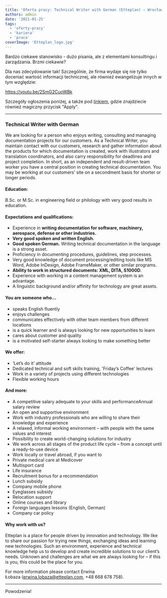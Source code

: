 ```yaml
---
title: 'Oferta pracy: Technical Writer with German (Etteplan) – Wrocław/zdalnie'
authors: admin
date: '2021-01-25'
tags:
  - 'oferty-pracy'
  - 'kariera'
  - 'praca'
coverImage: 'Etteplan_logo.jpg'
---
```


Bardzo ciekawe stanowisko - dużo pisania, ale z elementami konsultingu i
zarządzania. Brzmi ciekawie?

<!--truncate-->

Dla nas zdecydowanie tak! Szczególnie, że firma wydaje się nie tylko doceniać
wartość informacji technicznej, ale również ewangelizuje innych w tym względzie:

https://youtu.be/2SmG2CuoWBk

Szczegóły ogłoszenia poniżej, a także pod
[linkiem](https://candidate.hr-manager.net/ApplicationInit.aspx?cid=1522&ProjectId=147710&DepartmentId=18983&MediaId=5&SkipAdvertisement=False),
gdzie znajdziecie również magiczny przycisk "Apply".

---

### Technical Writer with German

We are looking for a person who enjoys writing, consulting and managing
documentation projects for our customers. As a Technical Writer, you maintain
contact with our customers, research and gather information about the products
for which documentation is created, work with illustrators and translation
coordinators, and also carry responsibility for deadlines and project
completion. In short, as an independent and result-driven team worker you have a
central position in creating technical documentation. You may be working at our
customers’ site on a secondment basis for shorter or longer periods.

#### Education:

B.Sc. or M.Sc. in engineering field or philology with very good results in
education.

#### Expectations and qualifications:

- Experience in **writing documentation for software, machinery, aerospace,
  defense or other industries.**
- **Very good spoken and written English.**
- **Good spoken German.** Writing technical documentation in the language is a
  strong asset.
- Proficiency in documenting procedures, guidelines, step processes.
- Very good knowledge of document processing/editing tools like MS Word, Adobe
  InDesign, Adobe FrameMaker, or other similar programs.
- **Ability to work in structured documents: XML, DITA, S1000D**.
- Experience with working in a content management system is an advantage.
- A linguistic background and/or affinity for technology are great assets.

#### You are someone who…

- speaks English fluently
- enjoys challenges
- communicates effectively with other team members from different locations
- is a quick learner and is always looking for new opportunities to learn
- cares about customer and quality
- is a motivated self-starter always looking to make something better

#### We offer:

- ’Let’s do it’ attitude
- Dedicated technical and soft skills training, 'Friday’s Coffee' lectures
- Work in a variety of projects using different technologies
- Flexible working hours

#### And more:

- A competitive salary adequate to your skills and performanceAnnual salary
  review
- An open and supportive environment
- Work with industry professionals who are willing to share their knowledge and
  experience
- A relaxed, informal working environment – with people with the same values and
  interest
- Possibility to create world-changing solutions for industry
- We work across all stages of the product life cycle – from a concept until a
  ready-to-use device
- Work locally or travel abroad, if you want to
- Private medical care at Medicover
- Multisport card
- Life insurance
- Recruitment bonus for a recommendation
- Lunch subsidy
- Company mobile phone
- Eyeglasses subsidy
- Relocation support
- Online courses and library
- Foreign languages lessons (English, German)
- Company car policy

#### Why work with us?

Etteplan is a place for people driven by innovation and technology. We like to
share our passion for trying new things, exchanging ideas and learning new
technologies. Such an environment, experience and technical knowledge help us to
develop and create incredible solutions to our client’s needs. Unknown and
challenges are what we are always looking for – if this is you, this could be
the place for you.

For more information please contact Erwina Łobaza (erwina.lobaza@etteplan.com,
+48 668 678 758).

---

Powodzenia!
